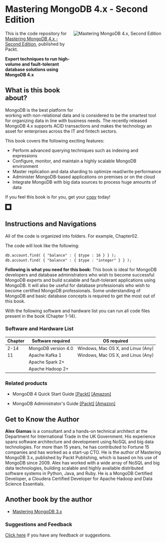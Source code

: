 # Mastering MongoDB 4.x - Second Edition

<a href="https://www2.packtpub.com/big-data-and-business-intelligence/mastering-mongodb-4x-second-edition?utm_source=github&utm_medium=repository&utm_campaign=9781789617870"><img src="https://d1ldz4te4covpm.cloudfront.net/sites/default/files/imagecache/ppv4_main_book_cover/B12072_MockupCover.png" alt="Mastering MongoDB 4.x, Second Edition" height="256px" align="right"></a>

This is the code repository for [Mastering MongoDB 4.x - Second Edition](https://www2.packtpub.com/big-data-and-business-intelligence/mastering-mongodb-4x-second-edition?utm_source=github&utm_medium=repository&utm_campaign=9781789617870), published by Packt.

**Expert techniques to run high-volume and fault-tolerant database solutions using MongoDB 4.x**

## What is this book about?
MongoDB is the best platform for working with non-relational data and is considered to be the smartest tool for organizing data in line with business needs. The recently released MongoDB 4.x supports ACID transactions and makes the technology an asset for enterprises across the IT and fintech sectors. 

This book covers the following exciting features:
* Perform advanced querying techniques such as indexing and expressions
* Configure, monitor, and maintain a highly scalable MongoDB environment 
* Master replication and data sharding to optimize read/write performance 
* Administer MongoDB-based applications on premises or on the cloud 
* Integrate MongoDB with big data sources to process huge amounts of data 

If you feel this book is for you, get your [copy](https://www.amazon.com/dp/1789617871) today!

<a href="https://www.packtpub.com/?utm_source=github&utm_medium=banner&utm_campaign=GitHubBanner"><img src="https://raw.githubusercontent.com/PacktPublishing/GitHub/master/GitHub.png" 
alt="https://www.packtpub.com/" border="5" /></a>


## Instructions and Navigations
All of the code is organized into folders. For example, Chapter02.

The code will look like the following:
```
db.account.find( { "balance" : { $type : 16 } } );
db.account.find( { "balance" : { $type : "integer" } } );
```

**Following is what you need for this book:**
This book is ideal for MongoDB developers and database administrators who wish to become successful MongoDB experts and build scalable and fault-tolerant applications using MongoDB. It will also be useful for database professionals who wish to become certified MongoDB professionals. Some understanding of MongoDB and basic database concepts is required to get the most out of this book.

With the following software and hardware list you can run all code files present in the book (Chapter 1-14).

### Software and Hardware List

| Chapter  | Software required                   | OS required                        |
| -------- | ------------------------------------| -----------------------------------|
| 2-14     | MongoDB version 4.0                 | Windows, Mac OS X, and Linux (Any) |
| 11       | Apache Kafka 1                      | Windows, Mac OS X, and Linux (Any) |
|          | Apache Spark 2+                     |                                    |
|          | Apache Hadoop 2+                    |                                    |
        




### Related products
* MongoDB 4 Quick Start Guide [[Packt]](https://prod.packtpub.com/in/big-data-and-business-intelligence/mongodb-4-quick-start-guide?utm_source=github&utm_medium=repository&utm_campaign=9781789343533) [[Amazon]](https://www.amazon.com/dp/1789343534)

* MongoDB Administrator's Guide [[Packt]](https://prod.packtpub.com/in/big-data-and-business-intelligence/mongodb-administrators-guide?utm_source=github&utm_medium=repository&utm_campaign=9781787126480) [[Amazon]](https://www.amazon.com/dp/178712648X)

## Get to Know the Author

**Alex Giamas** is a consultant and a hands-on technical architect at the Department for International Trade in the UK Government. His experience spans software architecture and development using NoSQL and big data technologies. For more than 15 years, he has contributed to Fortune 15 companies and has worked as a start-up CTO. He is the author of Mastering MongoDB 3.x, published by Packt Publishing, which is based on his use of MongoDB since 2009. Alex has worked with a wide array of NoSQL and big data technologies, building scalable and highly available distributed software systems in Python, Java, and Ruby. He is a MongoDB Certified Developer, a Cloudera Certified Developer for Apache Hadoop and Data Science Essentials.



## Another book by the author
* [	Mastering MongoDB 3.x](https://prod.packtpub.com/in/big-data-and-business-intelligence/mastering-mongodb-3x?utm_source=github&utm_medium=repository&utm_campaign=9781783982608)

### Suggestions and Feedback
[Click here](https://docs.google.com/forms/d/e/1FAIpQLSdy7dATC6QmEL81FIUuymZ0Wy9vH1jHkvpY57OiMeKGqib_Ow/viewform) if you have any feedback or suggestions.

